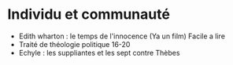 # Individu et communauté
- Edith wharton : le temps de l'innocence (Ya un film) Facile a lire
- Traité de théologie politique 16-20
- Echyle : les suppliantes et les sept contre Thèbes



